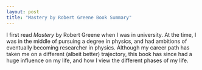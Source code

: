 ```yaml
---
layout: post
title: "Mastery by Robert Greene Book Summary"
---
```


I first read *Mastery* by Robert Greene when I was in university. At the time, I was in the middle of pursuing a degree in physics, and had ambitions of eventually becoming researcher in physics. Although my career path has taken me on a different (albeit better) trajectory, this book has since had a huge influence on my life, and how I view the different phases of my life.
